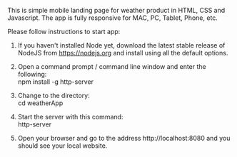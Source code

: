 This is simple mobile landing page for weather product in HTML, CSS and Javascript.
The app is fully responsive for MAC, PC, Tablet, Phone, etc.

Please follow instructions to start app:

1. If you haven't installed Node yet, download the latest stable release of NodeJS from https://nodejs.org and install using all the          default options.

2. Open a command prompt / command line window and enter the following:  
   npm install -g http-server
   
3. Change to the directory:  
   cd weatherApp
   
4. Start the server with this command:  
   http-server
   
5. Open your browser and go to the address http://localhost:8080 and you should see your local website. 

